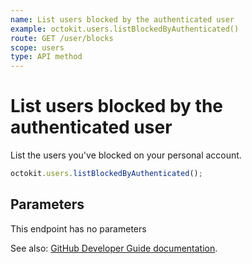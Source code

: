 ```yaml
---
name: List users blocked by the authenticated user
example: octokit.users.listBlockedByAuthenticated()
route: GET /user/blocks
scope: users
type: API method
---
```


# List users blocked by the authenticated user

List the users you've blocked on your personal account.

```js
octokit.users.listBlockedByAuthenticated();
```

## Parameters

This endpoint has no parameters

See also: [GitHub Developer Guide documentation](https://developer.github.com/v3/users/blocking/#list-users-blocked-by-the-authenticated-user).
